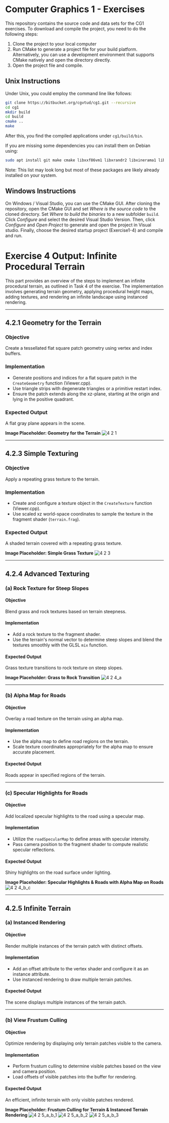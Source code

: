 # Computer Graphics 1 - Exercises

This repository contains the source code and data sets for the CG1 exercises. To download and compile the project, you need to do the following steps:

1. Clone the project to your local computer
2. Run CMake to generate a project file for your build platform. Alternatively, you can use a development environment that supports CMake natively and open the directory directly.
3. Open the project file and compile.

## Unix Instructions

Under Unix, you could employ the command line like follows:
```bash
git clone https://bitbucket.org/cgvtud/cg1.git --recursive
cd cg1
mkdir build
cd build
cmake ..
make
```

After this, you find the compiled applications under `cg1/build/bin`.

If you are missing some dependencies you can install them on Debian using:
```bash
sudo apt install git make cmake libxxf86vm1 libxrandr2 libxinerama1 libxcursor1 libx11-6 libc6 libstdc++6 libgcc-8-dev libxext6	libxrender1 libxfixes3 libxcb1 libxau6 libxdmcp6 libbsd0
```
Note: This list may look long but most of these packages are likely already installed on your system.

## Windows Instructions
	
On Windows / Visual Studio, you can use the CMake GUI. After cloning the repository, open the CMake GUI and set *Where is the source code* to the cloned directory.
Set *Where to build the binaries* to a new subfolder `build`.
Click *Configure* and select the desired Visual Studio Version. Then, click *Configure*  and *Open Project* to generate and open the project in Visual studio.
Finally, choose the desired startup project (Exercise1-4) and compile and run.

# Exercise 4 Output: Infinite Procedural Terrain

This part provides an overview of the steps to implement an infinite procedural terrain, as outlined in Task 4 of the exercise. The implementation involves generating terrain geometry, applying procedural height maps, adding textures, and rendering an infinite landscape using instanced rendering.

---

## 4.2.1 Geometry for the Terrain
### Objective
Create a tessellated flat square patch geometry using vertex and index buffers.

### Implementation
- Generate positions and indices for a flat square patch in the `CreateGeometry` function (Viewer.cpp).
- Use triangle strips with degenerate triangles or a primitive restart index.
- Ensure the patch extends along the xz-plane, starting at the origin and lying in the positive quadrant.

### Expected Output
A flat gray plane appears in the scene.

**Image Placeholder: Geometry for the Terrain**
![4 2 1](https://github.com/user-attachments/assets/144539c9-2eb7-4ce7-a8b4-8ac69c94ec84)

---

## 4.2.3 Simple Texturing
### Objective
Apply a repeating grass texture to the terrain.

### Implementation
- Create and configure a texture object in the `CreateTexture` function (Viewer.cpp).
- Use scaled xz world-space coordinates to sample the texture in the fragment shader (`terrain.frag`).

### Expected Output
A shaded terrain covered with a repeating grass texture.

**Image Placeholder: Simple Grass Texture**
![4 2 3](https://github.com/user-attachments/assets/cd6eefcc-9aed-4e41-b3f3-ecbec74ae671)

---

## 4.2.4 Advanced Texturing
### (a) Rock Texture for Steep Slopes
#### Objective
Blend grass and rock textures based on terrain steepness.

#### Implementation
- Add a rock texture to the fragment shader.
- Use the terrain's normal vector to determine steep slopes and blend the textures smoothly with the GLSL `mix` function.

#### Expected Output
Grass texture transitions to rock texture on steep slopes.

**Image Placeholder: Grass to Rock Transition**
![4 2 4_a](https://github.com/user-attachments/assets/a91a3a7b-268f-4c6e-af00-904613b61004)

---

### (b) Alpha Map for Roads
#### Objective
Overlay a road texture on the terrain using an alpha map.

#### Implementation
- Use the alpha map to define road regions on the terrain.
- Scale texture coordinates appropriately for the alpha map to ensure accurate placement.

#### Expected Output
Roads appear in specified regions of the terrain.

---

### (c) Specular Highlights for Roads
#### Objective
Add localized specular highlights to the road using a specular map.

#### Implementation
- Utilize the `roadSpecularMap` to define areas with specular intensity.
- Pass camera position to the fragment shader to compute realistic specular reflections.

#### Expected Output
Shiny highlights on the road surface under lighting.

**Image Placeholder: Specular Highlights & Roads with Alpha Map on Roads**
![4 2 4_b_c](https://github.com/user-attachments/assets/a3571842-7319-4ef4-a47f-95f2c464fea6)

---

## 4.2.5 Infinite Terrain
### (a) Instanced Rendering
#### Objective
Render multiple instances of the terrain patch with distinct offsets.

#### Implementation
- Add an offset attribute to the vertex shader and configure it as an instance attribute.
- Use instanced rendering to draw multiple terrain patches.

#### Expected Output
The scene displays multiple instances of the terrain patch.

---

### (b) View Frustum Culling
#### Objective
Optimize rendering by displaying only terrain patches visible to the camera.

#### Implementation
- Perform frustum culling to determine visible patches based on the view and camera position.
- Load offsets of visible patches into the buffer for rendering.

#### Expected Output
An efficient, infinite terrain with only visible patches rendered.

**Image Placeholder: Frustum Culling for Terrain & Instanced Terrain Rendering**
![4 2 5_a_b_1](https://github.com/user-attachments/assets/01818a79-458e-4dfc-97bc-414d62dddf92)
![4 2 5_a_b_2](https://github.com/user-attachments/assets/99136afa-61c3-4a89-ba9b-35ca9d337d59)
![4 2 5_a_b_3](https://github.com/user-attachments/assets/619b22a2-676b-4562-b5c5-1b19aabef7eb)


